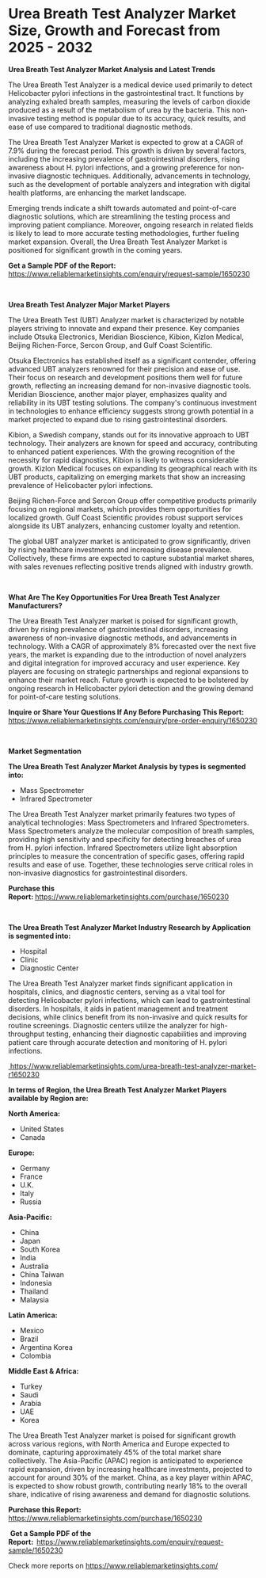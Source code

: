 <p><h1>Urea Breath Test Analyzer Market Size, Growth and Forecast from 2025 - 2032</h1></p><p><strong>Urea Breath Test Analyzer Market Analysis and Latest Trends</strong></p>
<p><p>The Urea Breath Test Analyzer is a medical device used primarily to detect Helicobacter pylori infections in the gastrointestinal tract. It functions by analyzing exhaled breath samples, measuring the levels of carbon dioxide produced as a result of the metabolism of urea by the bacteria. This non-invasive testing method is popular due to its accuracy, quick results, and ease of use compared to traditional diagnostic methods.</p><p>The Urea Breath Test Analyzer Market is expected to grow at a CAGR of 7.9% during the forecast period. This growth is driven by several factors, including the increasing prevalence of gastrointestinal disorders, rising awareness about H. pylori infections, and a growing preference for non-invasive diagnostic techniques. Additionally, advancements in technology, such as the development of portable analyzers and integration with digital health platforms, are enhancing the market landscape.</p><p>Emerging trends indicate a shift towards automated and point-of-care diagnostic solutions, which are streamlining the testing process and improving patient compliance. Moreover, ongoing research in related fields is likely to lead to more accurate testing methodologies, further fueling market expansion. Overall, the Urea Breath Test Analyzer Market is positioned for significant growth in the coming years.</p></p>
<p><strong>Get a Sample PDF of the Report:&nbsp;</strong> <a href="https://www.reliablemarketinsights.com/enquiry/request-sample/1650230?utm_campaign=2630&utm_medium=2&utm_source=Github&utm_content=ia&utm_term=08042025&utm_id=urea-breath-test-analyzer">https://www.reliablemarketinsights.com/enquiry/request-sample/1650230</a></p>
<p>&nbsp;</p>
<p><strong>Urea Breath Test Analyzer Major Market Players</strong></p>
<p><p>The Urea Breath Test (UBT) Analyzer market is characterized by notable players striving to innovate and expand their presence. Key companies include Otsuka Electronics, Meridian Bioscience, Kibion, Kizlon Medical, Beijing Richen-Force, Sercon Group, and Gulf Coast Scientific.</p><p>Otsuka Electronics has established itself as a significant contender, offering advanced UBT analyzers renowned for their precision and ease of use. Their focus on research and development positions them well for future growth, reflecting an increasing demand for non-invasive diagnostic tools. Meridian Bioscience, another major player, emphasizes quality and reliability in its UBT testing solutions. The company's continuous investment in technologies to enhance efficiency suggests strong growth potential in a market projected to expand due to rising gastrointestinal disorders.</p><p>Kibion, a Swedish company, stands out for its innovative approach to UBT technology. Their analyzers are known for speed and accuracy, contributing to enhanced patient experiences. With the growing recognition of the necessity for rapid diagnostics, Kibion is likely to witness considerable growth. Kizlon Medical focuses on expanding its geographical reach with its UBT products, capitalizing on emerging markets that show an increasing prevalence of Helicobacter pylori infections.</p><p>Beijing Richen-Force and Sercon Group offer competitive products primarily focusing on regional markets, which provides them opportunities for localized growth. Gulf Coast Scientific provides robust support services alongside its UBT analyzers, enhancing customer loyalty and retention.</p><p>The global UBT analyzer market is anticipated to grow significantly, driven by rising healthcare investments and increasing disease prevalence. Collectively, these firms are expected to capture substantial market shares, with sales revenues reflecting positive trends aligned with industry growth.</p></p>
<p>&nbsp;</p>
<p><strong>What Are The Key Opportunities For Urea Breath Test Analyzer Manufacturers?</strong></p>
<p><p>The Urea Breath Test Analyzer market is poised for significant growth, driven by rising prevalence of gastrointestinal disorders, increasing awareness of non-invasive diagnostic methods, and advancements in technology. With a CAGR of approximately 8% forecasted over the next five years, the market is expanding due to the introduction of novel analyzers and digital integration for improved accuracy and user experience. Key players are focusing on strategic partnerships and regional expansions to enhance their market reach. Future growth is expected to be bolstered by ongoing research in Helicobacter pylori detection and the growing demand for point-of-care testing solutions.</p></p>
<p><strong>Inquire or Share Your Questions If Any Before Purchasing This Report:</strong> <a href="https://www.reliablemarketinsights.com/enquiry/pre-order-enquiry/1650230?utm_campaign=2630&utm_medium=2&utm_source=Github&utm_content=ia&utm_term=08042025&utm_id=urea-breath-test-analyzer">https://www.reliablemarketinsights.com/enquiry/pre-order-enquiry/1650230</a></p>
<p>&nbsp;</p>
<p><strong>Market Segmentation</strong></p>
<p><strong>The Urea Breath Test Analyzer Market Analysis by types is segmented into:</strong></p>
<p><ul><li>Mass Spectrometer</li><li>Infrared Spectrometer</li></ul></p>
<p><p>The Urea Breath Test Analyzer market primarily features two types of analytical technologies: Mass Spectrometers and Infrared Spectrometers. Mass Spectrometers analyze the molecular composition of breath samples, providing high sensitivity and specificity for detecting breaches of urea from H. pylori infection. Infrared Spectrometers utilize light absorption principles to measure the concentration of specific gases, offering rapid results and ease of use. Together, these technologies serve critical roles in non-invasive diagnostics for gastrointestinal disorders.</p></p>
<p><strong>Purchase this Report:&nbsp;</strong><a href="https://www.reliablemarketinsights.com/purchase/1650230?utm_campaign=2630&utm_medium=2&utm_source=Github&utm_content=ia&utm_term=08042025&utm_id=urea-breath-test-analyzer">https://www.reliablemarketinsights.com/purchase/1650230</a></p>
<p>&nbsp;</p>
<p><strong>The Urea Breath Test Analyzer Market Industry Research by Application is segmented into:</strong></p>
<p><ul><li>Hospital</li><li>Clinic</li><li>Diagnostic Center</li></ul></p>
<p><p>The Urea Breath Test Analyzer market finds significant application in hospitals, clinics, and diagnostic centers, serving as a vital tool for detecting Helicobacter pylori infections, which can lead to gastrointestinal disorders. In hospitals, it aids in patient management and treatment decisions, while clinics benefit from its non-invasive and quick results for routine screenings. Diagnostic centers utilize the analyzer for high-throughput testing, enhancing their diagnostic capabilities and improving patient care through accurate detection and monitoring of H. pylori infections.</p></p>
<p><a href="https://www.reliablemarketinsights.com/urea-breath-test-analyzer-market-r1650230?utm_campaign=2630&utm_medium=2&utm_source=Github&utm_content=ia&utm_term=08042025&utm_id=urea-breath-test-analyzer">&nbsp;https://www.reliablemarketinsights.com/urea-breath-test-analyzer-market-r1650230</a></p>
<p><strong>In terms of Region, the Urea Breath Test Analyzer Market Players available by Region are:</strong></p>
<p>
    <p> <strong> North America: </strong>
        <ul>
            <li>United States</li>
            <li>Canada</li>
        </ul>
        </p> 
    <p> <strong> Europe: </strong>
        <ul>
            <li>Germany</li>
            <li>France</li>
            <li>U.K.</li>
            <li>Italy</li>
            <li>Russia</li>
        </ul>
        </p> 
    <p> <strong> Asia-Pacific: </strong>
        <ul>
            <li>China</li>
            <li>Japan</li>
            <li>South Korea</li>
            <li>India</li>
            <li>Australia</li>
            <li>China Taiwan</li>
            <li>Indonesia</li>
            <li>Thailand</li>
            <li>Malaysia</li>
        </ul>
        </p> 
    <p> <strong> Latin America: </strong>
        <ul>
            <li>Mexico</li>
            <li>Brazil</li>
            <li>Argentina Korea</li>
            <li>Colombia</li>
        </ul>
        </p> 
    <p> <strong> Middle East & Africa: </strong>
        <ul>
            <li>Turkey</li>
            <li>Saudi</li>
            <li>Arabia</li>
            <li>UAE</li>
            <li>Korea</li>
        </ul>
    </p>
    </p>
<p><p>The Urea Breath Test Analyzer market is poised for significant growth across various regions, with North America and Europe expected to dominate, capturing approximately 45% of the total market share collectively. The Asia-Pacific (APAC) region is anticipated to experience rapid expansion, driven by increasing healthcare investments, projected to account for around 30% of the market. China, as a key player within APAC, is expected to show robust growth, contributing nearly 18% to the overall share, indicative of rising awareness and demand for diagnostic solutions.</p></p>
<p><strong>Purchase this Report: </strong><a href="https://www.reliablemarketinsights.com/purchase/1650230?utm_campaign=2630&utm_medium=2&utm_source=Github&utm_content=ia&utm_term=08042025&utm_id=urea-breath-test-analyzer">https://www.reliablemarketinsights.com/purchase/1650230</a></p>
<p>&nbsp;<strong>Get a Sample PDF of the Report:&nbsp;&nbsp;</strong><a href="https://www.reliablemarketinsights.com/enquiry/request-sample/1650230?utm_campaign=2630&utm_medium=2&utm_source=Github&utm_content=ia&utm_term=08042025&utm_id=urea-breath-test-analyzer">https://www.reliablemarketinsights.com/enquiry/request-sample/1650230</a></p>
<p><strong></strong></p>
<p>Check more reports on <a href="https://www.reliablemarketinsights.com/?utm_campaign=2630&utm_medium=2&utm_source=Github&utm_content=ia&utm_term=08042025&utm_id=urea-breath-test-analyzer">https://www.reliablemarketinsights.com/</a></p>